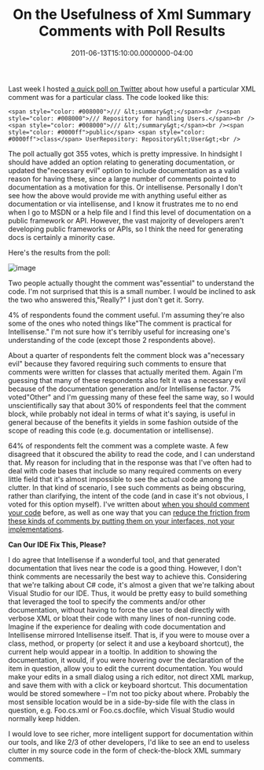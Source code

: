 ﻿---
title: On the Usefulness of Xml Summary Comments with Poll Results
date: "2011-06-13T15:10:00.0000000-04:00"
description: Last week I hosted a quick poll on Twitter about how useful a
featuredImage: /img/vote.png
---

Last week I hosted [a quick poll on Twitter](http://twtpoll.com/r/z47mls) about how useful a particular XML comment was for a particular class. The code looked like this:

```
<span style="color: #008000">/// &lt;summary&gt;</span><br /><span style="color: #008000">/// Repository for handling Users.</span><br /><span style="color: #008000">/// &lt;/summary&gt;</span><br /><span style="color: #0000ff">public</span> <span style="color: #0000ff">class</span> UserRepository: Repository&lt;User&gt;<br />
```

The poll actually got 355 votes, which is pretty impressive. In hindsight I should have added an option relating to generating documentation, or updated the"necessary evil" option to include documentation as a valid reason for having these, since a large number of comments pointed to documentation as a motivation for this. Or intellisense. Personally I don't see how the above would provide me with anything useful either as documentation or via intellisense, and I know it frustrates me to no end when I go to MSDN or a help file and I find this level of documentation on a public framework or API. However, the vast majority of developers aren't developing public frameworks or APIs, so I think the need for generating docs is certainly a minority case.

Here's the results from the poll:

![image](<>"image")

Two people actually thought the comment was"essential" to understand the code. I'm not surprised that this is a small number. I would be inclined to ask the two who answered this,"Really?" I just don't get it. Sorry.

4% of respondents found the comment useful. I'm assuming they're also some of the ones who noted things like"The comment is practical for Intellisense." I'm not sure how it's terribly useful for increasing one's understanding of the code (except those 2 respondents above).

About a quarter of respondents felt the comment block was a"necessary evil" because they favored requiring such comments to ensure that comments were written for classes that actually merited them. Again I'm guessing that many of these respondents also felt it was a necessary evil because of the documentation generation and/or Intellisense factor. 7% voted"Other" and I'm guessing many of these feel the same way, so I would unscientifically say that about 30% of respondents feel that the comment block, while probably not ideal in terms of what it's saying, is useful in general because of the benefits it yields in some fashion outside of the scope of reading this code (e.g. documentation or intellisense).

64% of respondents felt the comment was a complete waste. A few disagreed that it obscured the ability to read the code, and I can understand that. My reason for including that in the response was that I've often had to deal with code bases that include so many required comments on every little field that it's almost impossible to see the actual code among the clutter. In that kind of scenario, I see such comments as being obscuring, rather than clarifying, the intent of the code (and in case it's not obvious, I voted for this option myself). I've written about [when you should comment your code](/when-to-comment-your-code) before, as well as one way that you can [reduce the friction from these kinds of comments by putting them on your interfaces, not your implementations](/use-interfaces-for-metadata-and-comments).

**Can Our IDE Fix This, Please?**

I do agree that Intellisense if a wonderful tool, and that generated documentation that lives near the code is a good thing. However, I don't think comments are necessarily the best way to achieve this. Considering that we're talking about C# code, it's almost a given that we're talking about Visual Studio for our IDE. Thus, it would be pretty easy to build something that leveraged the tool to specify the comments and/or other documentation, without having to force the user to deal directly with verbose XML or bloat their code with many lines of non-running code. Imagine if the experience for dealing with code documentation and Intellisense mirrored Intellisense itself. That is, if you were to mouse over a class, method, or property (or select it and use a keyboard shortcut), the current help would appear in a tooltip. In addition to showing the documentation, it would, if you were hovering over the declaration of the item in question, allow you to edit the current documentation. You would make your edits in a small dialog using a rich editor, not direct XML markup, and save them with with a click or keyboard shortcut. This documentation would be stored somewhere – I'm not too picky about where. Probably the most sensible location would be in a side-by-side file with the class in question, e.g. Foo.cs.xml or Foo.cs.docfile, which Visual Studio would normally keep hidden.

I would love to see richer, more intelligent support for documentation within our tools, and like 2/3 of other developers, I'd like to see an end to useless clutter in my source code in the form of check-the-block XML summary comments.

